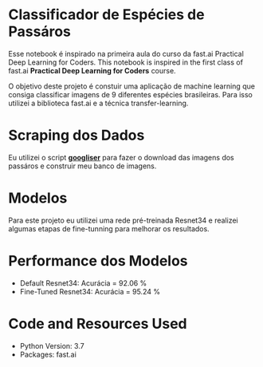 # Classificador de Espécies de Passáros
Esse notebook é inspirado na primeira aula do curso da fast.ai Practical Deep Learning for Coders.
This notebook is inspired in the first class of fast.ai **Practical Deep Learning for Coders** course.

O objetivo deste projeto é constuir uma aplicação de machine learning que consiga classificar imagens de 9 diferentes espécies brasileiras. Para isso utilizei a biblioteca fast.ai e a técnica transfer-learning.

# Scraping dos Dados

Eu utilizei o script [**googliser**](https://github.com/teracow/googliser) para fazer o download das imagens dos passáros e construir meu banco de imagens.

# Modelos
Para este projeto eu utilizei uma rede pré-treinada Resnet34 e realizei algumas etapas de fine-tunning para melhorar os resultados.

# Performance dos Modelos
- Default Resnet34: Acurácia = 92.06 % 
- Fine-Tuned Resnet34: Acurácia = 95.24 %

# Code and Resources Used

- Python Version: 3.7
- Packages: fast.ai
